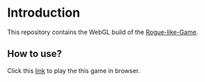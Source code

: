 # Introduction
 This repository contains the WebGL build of the [Rogue-like-Game](https://github.com/ZSungat/Rogue-like-Game).

 ## How to use?

Click this [link](https://zsungat.github.io/WebGL-Game/) to play the this game in browser.
